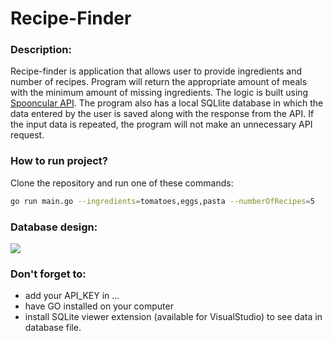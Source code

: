 # Recipe-Finder

### Description:
Recipe-finder is application that allows user to provide ingredients and number of recipes. 
Program will return the appropriate amount of meals with the minimum amount of missing ingredients.
The logic is built using [Spooncular API](https://spoonacular.com/food-api/).
The program also has a local SQLlite database in which the data entered by the user is saved along with the response from the API. 
If the input data is repeated, the program will not make an unnecessary API request.

### How to run project?
Clone the repository and run one of these commands:
```bash
go run main.go --ingredients=tomatoes,eggs,pasta --numberOfRecipes=5
```

### Database design:
<img src="./Recipe-Finder/db/DB-design.jpg">

### Don't forget to:
- add your API_KEY in ...
- have GO installed on your computer
- install SQLite viewer extension (available for VisualStudio) to see data in database file.
